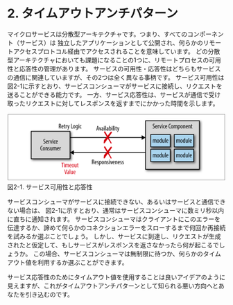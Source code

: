 # 2. タイムアウトアンチパターン

マイクロサービスは分散型アーキテクチャです。つまり、すべてのコンポーネント（サービス）は
独立したアプリケーションとして公開され、何らかのリモートアクセスプロトコル経由でアクセスされることを意味しています。
どの分散型アーキテクチャにおいても課題になることの1つに、リモートプロセスの可用性と応答性の管理があります。
サービスの可用性・応答性はどちらもサービスの通信に関連していますが、その2つは全く異なる事柄です。
サービス可用性は図2-1に示すとおり、サービスコンシューマがサービスに接続し、リクエストを送ることができる能力です。
一方、サービス応答性は、サービスが通信で受け取ったリクエストに対してレスポンスを返すまでにかかった時間を示します。

![サービス可用性と応答性](./img/2-1.png)  
図2-1. サービス可用性と応答性

サービスコンシューマがサービスに接続できない、あるいはサービスと通信できない場合は、
図2-1に示すとおり、通常はサービスコンシューマに数ミリ秒以内に直ちに通知されます。
サービスコンシューマはクライアントにこのエラーを伝達するか、諦めて何らかのコネクションエラーをスローするまで何回か再接続を試みるか選ぶことでしょう。
しかし、サービスに到達し、リクエストが生成されたと仮定して、もしサービスがレスポンスを返さなかったら何が起こるでしょうか。
この場合、サービスコンシューマは無制限に待つか、何らかのタイムアウト値を利用するか選ぶことができます。

サービス応答性のためにタイムアウト値を使用することは良いアイデアのように見えますが、これがタイムアウトアンチパターンとして知られる悪い方向へとあなたを引き込むのです。